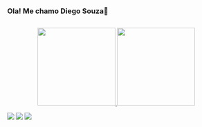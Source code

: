 ### Ola! Me chamo Diego Souza👋

##

<div align="center">
  <a href="https://github.com/diegosoza">
  <img height="180em" src="https://github-readme-stats.vercel.app/api?username=diegosoza&show_icons=true&theme=prussian&include_all_commits=true&count_private=true"/>
  <img height="180em" src="https://github-readme-stats.vercel.app/api/top-langs/?username=diegosoza&layout=compact&langs_count=7&theme=prussian"/>
</div>

<div> 
  
  <a href="https://instagram.com/diegosoza_" target="_blank"><img src="https://img.shields.io/badge/-Instagram-%23E4405F?style=for-the-badge&logo=instagram&logoColor=white" target="_blank"></a>
  <a href = "mailto:contatoradiegosoza@outlook.com"><img src="https://img.shields.io/badge/Microsoft_Outlook-0078D4?style=for-the-badge&logo=microsoft-outlook&logoColor=white" target="_blank"></a>
  <a href="https://www.linkedin.com/in/diego-souza-a00205230/" target="_blank"><img src="https://img.shields.io/badge/-LinkedIn-%230077B5?style=for-the-badge&logo=linkedin&logoColor=white" target="_blank"></a> 
 
</div>
